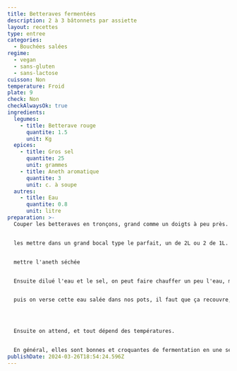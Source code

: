 ```yaml
---
title: Betteraves fermentées
description: 2 à 3 bâtonnets par assiette
layout: recettes
type: entree
categories:
  - Bouchées salées
regime:
  - vegan
  - sans-gluten
  - sans-lactose
cuisson: Non
temperature: Froid
plate: 9
check: Non
checkAlwaysOk: true
ingredients:
  legumes:
    - title: Betterave rouge
      quantite: 1.5
      unit: Kg
  epices:
    - title: Gros sel
      quantite: 25
      unit: grammes
    - title: Aneth aromatique
      quantite: 3
      unit: c. à soupe
  autres:
    - title: Eau
      quantite: 0.8
      unit: litre
preparation: >-
  Couper les betteraves en tronçons, grand comme un doigts à peu près.


  les mettre dans un grand bocal type le parfait, un de 2L ou 2 de 1L.


  mettre l'aneth séchée


  Ensuite dilué l'eau et le sel, on peut faire chauffer un peu l'eau, mais seulement une partie pour aider à la dilution, il ne faut pas mettre trop de chaud sur les betteraves, sinon on tue les futures bonnes batteries qui vont nous permettre la fermentation!!


  puis on verse cette eau salée dans nos pots, il faut que ça recouvre, on peut rajouter un peu d'eau et un peu de sel si ce n'est pas le cas.




  Ensuite on attend, et tout dépend des températures.


  En général, elles sont bonnes et croquantes de fermentation en une semaine, mais je compte 2. et goute à partir d'une semaine, dès qu'on aime le goût on mets le pot au frais, ce qui va considérablement réduire la fermentation, le goût n'évoluera plus beaucoup, et bisou et papilles seront ravies dans manger...
publishDate: 2024-03-26T18:54:24.596Z
---
```

